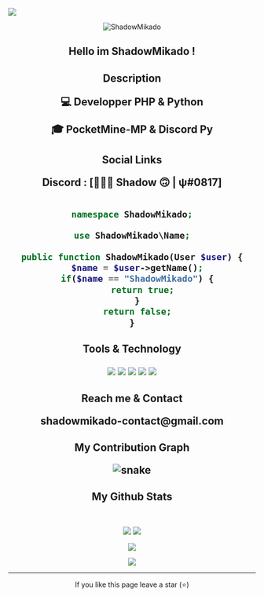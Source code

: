 <p align="center">
 
</p align="center">
<img src="https://wallpapercave.com/w/wp10471333.png" />

<p align="center">
 
 <img src="https://komarev.com/ghpvc/?username=skilozz&label=Profile%20views&color=00C301&style=flat" alt="ShadowMikado" />


 <h2 align="center">Hello im ShadowMikado !</p>

<h2 align="center">Description</p>

</p>

:computer: Developper PHP & Python</p>
:mortar_board: PocketMine-MP & Discord Py</p>

<h2 align="center">Social Links</p>
Discord : [ت⃟⃤ Shadow 🙃 | ψ#0817]</p>

</p>

```php

namespace ShadowMikado;

use ShadowMikado\Name;

public function ShadowMikado(User $user) {
  $name = $user->getName();
  if($name == "ShadowMikado") {
    return true;
  }
  return false;
}
```

<h2 align="center">Tools & Technology</p>

<p align="center"> 
<img src="https://img.shields.io/badge/-php-purple?style=flat-square&logo=php"/>
<img src="https://img.shields.io/badge/-PocketMineMP-blue?style=flat-square&logo=pocketmine"/>
<img src="https://img.shields.io/badge/-visualstudiocode-blue?style=flat-square&logo=visualstudiocode"/>
<img src="https://img.shields.io/badge/-discord-blue?style=flat-square&logo=discord"/>
<img src="https://img.shields.io/badge/-GitHub-black?style=flat-square&logo=github"/>


</p>

<h2 align="center">Reach me & Contact</p>

<p align="center">
shadowmikado-contact@gmail.com
</p>

<h2 align="center">
  My Contribution Graph
<p align="center">
  <img src="https://github.com/ritik307/ritik307/raw/output/github-contribution-grid-snake.svg" alt="snake"></center>
</p>

<h2 align="center">
  My Github Stats
</h2>
 
<br>

<p align = "center">
  <img  src = "https://github-readme-stats.vercel.app/api?username=ShadowMikado&show_icons=true&theme=radical&line_height=27">
  <img src = "https://github-readme-stats.vercel.app/api/top-langs/?username=ShadowMikado&hide=html,css,java,shaderlab,kotlin,hlsl&theme=radical">
</p>

<p align = "center">
 <img  src="https://github-readme-streak-stats.herokuapp.com/?user=ShadowMikado&show_icons=true&locale=en&layout=compact&theme=radical&line_height=0" />
</p> 

<p align = "center">
 <img src="https://activity-graph.herokuapp.com/graph?username=ShadowMikado&theme=redical">
</p> 
<hr>
<p align="center">If you like this page leave a star (⭐)</p>
